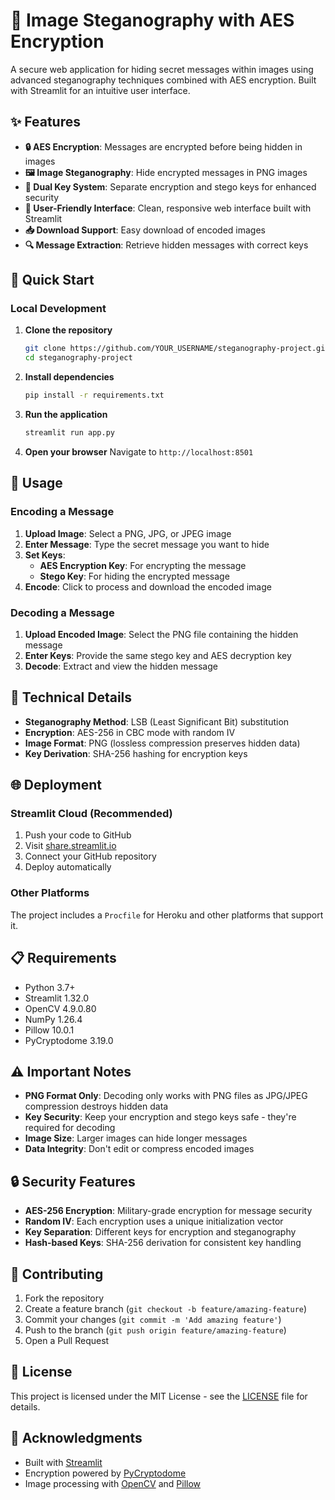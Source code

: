 # 🔐 Image Steganography with AES Encryption

A secure web application for hiding secret messages within images using advanced steganography techniques combined with AES encryption. Built with Streamlit for an intuitive user interface.

## ✨ Features

- **🔒 AES Encryption**: Messages are encrypted before being hidden in images
- **🖼️ Image Steganography**: Hide encrypted messages in PNG images
- **🔑 Dual Key System**: Separate encryption and stego keys for enhanced security
- **📱 User-Friendly Interface**: Clean, responsive web interface built with Streamlit
- **📥 Download Support**: Easy download of encoded images
- **🔍 Message Extraction**: Retrieve hidden messages with correct keys

## 🚀 Quick Start

### Local Development

1. **Clone the repository**
   ```bash
   git clone https://github.com/YOUR_USERNAME/steganography-project.git
   cd steganography-project
   ```

2. **Install dependencies**
   ```bash
   pip install -r requirements.txt
   ```

3. **Run the application**
   ```bash
   streamlit run app.py
   ```

4. **Open your browser**
   Navigate to `http://localhost:8501`

## 📖 Usage

### Encoding a Message

1. **Upload Image**: Select a PNG, JPG, or JPEG image
2. **Enter Message**: Type the secret message you want to hide
3. **Set Keys**: 
   - **AES Encryption Key**: For encrypting the message
   - **Stego Key**: For hiding the encrypted message
4. **Encode**: Click to process and download the encoded image

### Decoding a Message

1. **Upload Encoded Image**: Select the PNG file containing the hidden message
2. **Enter Keys**: Provide the same stego key and AES decryption key
3. **Decode**: Extract and view the hidden message

## 🔧 Technical Details

- **Steganography Method**: LSB (Least Significant Bit) substitution
- **Encryption**: AES-256 in CBC mode with random IV
- **Image Format**: PNG (lossless compression preserves hidden data)
- **Key Derivation**: SHA-256 hashing for encryption keys

## 🌐 Deployment

### Streamlit Cloud (Recommended)

1. Push your code to GitHub
2. Visit [share.streamlit.io](https://share.streamlit.io)
3. Connect your GitHub repository
4. Deploy automatically

### Other Platforms

The project includes a `Procfile` for Heroku and other platforms that support it.

## 📋 Requirements

- Python 3.7+
- Streamlit 1.32.0
- OpenCV 4.9.0.80
- NumPy 1.26.4
- Pillow 10.0.1
- PyCryptodome 3.19.0

## ⚠️ Important Notes

- **PNG Format Only**: Decoding only works with PNG files as JPG/JPEG compression destroys hidden data
- **Key Security**: Keep your encryption and stego keys safe - they're required for decoding
- **Image Size**: Larger images can hide longer messages
- **Data Integrity**: Don't edit or compress encoded images

## 🔒 Security Features

- **AES-256 Encryption**: Military-grade encryption for message security
- **Random IV**: Each encryption uses a unique initialization vector
- **Key Separation**: Different keys for encryption and steganography
- **Hash-based Keys**: SHA-256 derivation for consistent key handling

## 🤝 Contributing

1. Fork the repository
2. Create a feature branch (`git checkout -b feature/amazing-feature`)
3. Commit your changes (`git commit -m 'Add amazing feature'`)
4. Push to the branch (`git push origin feature/amazing-feature`)
5. Open a Pull Request

## 📄 License

This project is licensed under the MIT License - see the [LICENSE](LICENSE) file for details.

## 🙏 Acknowledgments

- Built with [Streamlit](https://streamlit.io/)
- Encryption powered by [PyCryptodome](https://pycryptodome.readthedocs.io/)
- Image processing with [OpenCV](https://opencv.org/) and [Pillow](https://python-pillow.org/)

